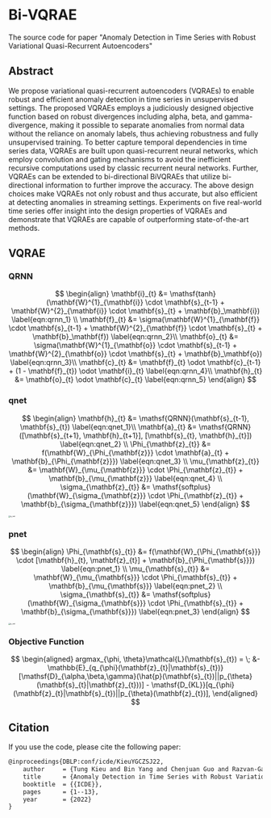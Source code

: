 # Bi-VQRAE

The source code for paper "Anomaly Detection in Time Series with Robust Variational Quasi-Recurrent Autoencoders"

## Abstract

We propose variational quasi-recurrent autoencoders (VQRAEs) to enable robust and efficient anomaly detection in time series in unsupervised settings. 
The proposed VQRAEs employs a judiciously designed objective function based on robust divergences including alpha, beta, and gamma-divergence, making it possible to separate anomalies from normal data without the reliance on anomaly labels, thus achieving robustness and fully unsupervised training. To better capture temporal dependencies in time series data, VQRAEs are built upon quasi-recurrent neural networks, which employ convolution and gating mechanisms to avoid the inefficient recursive computations used by classic recurrent neural networks. Further, VQRAEs can be extended to bi-directional BiVQRAEs that utilize bi-directional information to further improve the accuracy. The above design choices make VQRAEs not only robust and thus accurate, but also efficient at detecting anomalies in streaming settings. Experiments on five real-world time series offer insight into the design properties of VQRAEs and demonstrate that VQRAEs are capable of outperforming state-of-the-art methods.

## VQRAE

### QRNN

$$
\begin{align}
		    \mathbf{i}_{t} &= \mathsf{tanh}(\mathbf{W}^{1}_{\mathbf{i}} \cdot \mathbf{s}_{t-1} + \mathbf{W}^{2}_{\mathbf{i}} \cdot \mathbf{s}_{t} + \mathbf{b}_\mathbf{i}) \label{eqn:qrnn_1} \\
		    \mathbf{f}_{t} &= \sigma(\mathbf{W}^{1}_{\mathbf{f}} \cdot \mathbf{s}_{t-1} + \mathbf{W}^{2}_{\mathbf{f}} \cdot \mathbf{s}_{t} + \mathbf{b}_\mathbf{f}) \label{eqn:qrnn_2}\\
		    \mathbf{o}_{t} &= \sigma(\mathbf{W}^{1}_{\mathbf{o}} \cdot \mathbf{s}_{t-1} + \mathbf{W}^{2}_{\mathbf{o}} \cdot \mathbf{s}_{t} + \mathbf{b}_\mathbf{o}) \label{eqn:qrnn_3}\\
		    \mathbf{c}_{t} &= \mathbf{f}_{t} \odot \mathbf{c}_{t-1} + (1 - \mathbf{f}_{t}) \odot \mathbf{i}_{t} \label{eqn:qrnn_4}\\
		    \mathbf{h}_{t} &= \mathbf{o}_{t} \odot \mathbf{c}_{t} \label{eqn:qrnn_5}
		\end{align}
$$



### qnet

$$
\begin{align}
	    \mathbf{h}_{t} &= \mathsf{QRNN}(\mathbf{s}_{t-1}, \mathbf{s}_{t}) \label{eqn:qnet_1}\\
	    \mathbf{a}_{t} &= \mathsf{QRNN}([\mathbf{s}_{t+1}, \mathbf{h}_{t+1}], [\mathbf{s}_{t}, \mathbf{h}_{t}]) \label{eqn:qnet_2} \\
	    \Phi_{\mathbf{z}_{t}} &= f(\mathbf{W}_{\Phi_{\mathbf{z}}} \cdot \mathbf{a}_{t} + \mathbf{b}_{\Phi_{\mathbf{z}}}) \label{eqn:qnet_3} \\
	    \mu_{\mathbf{z}_{t}} &= \mathbf{W}_{\mu_{\mathbf{z}}} \cdot \Phi_{\mathbf{z}_{t}} + \mathbf{b}_{\mu_{\mathbf{z}}} \label{eqn:qnet_4} \\
	    \sigma_{\mathbf{z}_{t}} &= \mathsf{softplus}(\mathbf{W}_{\sigma_{\mathbf{z}}} \cdot \Phi_{\mathbf{z}_{t}} + \mathbf{b}_{\sigma_{\mathbf{z}}}) \label{eqn:qnet_5}
		\end{align}
$$

<img src="D:\Source Code\(Bi)-VQRAE\q_net.png" alt="q_net" style="zoom:25%;" />

### pnet

$$
\begin{align}
		    \Phi_{\mathbf{s}_{t}} &= f(\mathbf{W}_{\Phi_{\mathbf{s}}} \cdot [\mathbf{h}_{t}, \mathbf{z}_{t}] + \mathbf{b}_{\Phi_{\mathbf{s}}}) \label{eqn:pnet_1} \\
		    \mu_{\mathbf{s}_{t}} &= \mathbf{W}_{\mu_{\mathbf{s}}} \cdot \Phi_{\mathbf{s}_{t}} + \mathbf{b}_{\mu_{\mathbf{s}}} \label{eqn:pnet_2} \\
		    \sigma_{\mathbf{s}_{t}} &= \mathsf{softplus}(\mathbf{W}_{\sigma_{\mathbf{s}}} \cdot \Phi_{\mathbf{s}_{t}} + \mathbf{b}_{\sigma_{\mathbf{s}}}) \label{eqn:pnet_3}
		\end{align}
$$

<img src="D:\Source Code\(Bi)-VQRAE\p_net.png" alt="p_net" style="zoom:25%;" />

### Objective Function

$$
\begin{aligned}
	    argmax_{\phi, \theta}\mathcal{L}(\mathbf{s}_{t})
	    = \; &- \mathbb{E}_{q_{\phi}(\mathbf{z}_{t}|\mathbf{s}_{t})}[\mathsf{D}_{\alpha,\beta,\gamma}(\hat{p}(\mathbf{s}_{t})||p_{\theta}(\mathbf{s}_{t}|\mathbf{z}_{t}))] 
	    - \mathsf{D_{KL}}[q_{\phi}(\mathbf{z}_{t}|\mathbf{s}_{t})||p_{\theta}(\mathbf{z}_{t})],
	\end{aligned}
$$



## Citation

If you use the code, please cite the following paper:

```latex
@inproceedings{DBLP:conf/icde/KieuYGCZSJ22,
	author     = {Tung Kieu and Bin Yang and Chenjuan Guo and Razvan-Gabriel Cirstea and Yan Zhao and Yale Song and Christian S. Jensen},
	title      = {Anomaly Detection in Time Series with Robust Variational Quasi-Recurrent Autoencoders},
	booktitle  = {{ICDE}},
	pages      = {1--13},
	year       = {2022}
}
```

